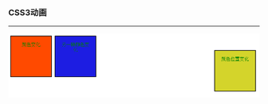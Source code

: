 ### CSS3动画
---
![animation.png](https://github.com/Tanglong9344/CSS-JS/blob/master/animation/picture/animation.png)